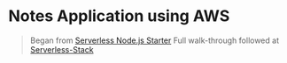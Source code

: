 # Notes Application using AWS

> Began from [Serverless Node.js Starter](https://github.com/AnomalyInnovations/serverless-nodejs-starter)
> Full walk-through followed at [Serverless-Stack](https://serverless-stack.com/)
